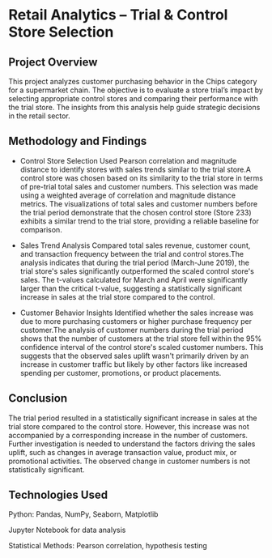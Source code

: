 # Retail Analytics – Trial & Control Store Selection
## Project Overview
This project analyzes customer purchasing behavior in the Chips category for a supermarket chain. The objective is to evaluate a store trial’s impact by selecting appropriate control stores and comparing their performance with the trial store. The insights from this analysis help guide strategic decisions in the retail sector.

## Methodology and Findings

- Control Store Selection
Used Pearson correlation and magnitude distance to identify stores with sales trends similar to the trial store.A control store was chosen based on its similarity to the trial store in terms of pre-trial total sales and customer numbers. This selection was made using a weighted average of correlation and magnitude distance metrics. The visualizations of total sales and customer numbers before the trial period demonstrate that the chosen control store (Store 233) exhibits a similar trend to the trial store, providing a reliable baseline for comparison.

- Sales Trend Analysis
Compared total sales revenue, customer count, and transaction frequency between the trial and control stores.The analysis indicates that during the trial period (March-June 2019), the trial store's sales significantly outperformed the scaled control store's sales. The t-values calculated for March and April were significantly larger than the critical t-value, suggesting a statistically significant increase in sales at the trial store compared to the control.

- Customer Behavior Insights
Identified whether the sales increase was due to more purchasing customers or higher purchase frequency per customer.The analysis of customer numbers during the trial period shows that the number of customers at the trial store fell within the 95% confidence interval of the control store's scaled customer numbers. This suggests that the observed sales uplift wasn't primarily driven by an increase in customer traffic but likely by other factors like increased spending per customer, promotions, or product placements.

## Conclusion
The trial period resulted in a statistically significant increase in sales at the trial store compared to the control store. However, this increase was not accompanied by a corresponding increase in the number of customers. Further investigation is needed to understand the factors driving the sales uplift, such as changes in average transaction value, product mix, or promotional activities. The observed change in customer numbers is not statistically significant.

## Technologies Used

Python: Pandas, NumPy, Seaborn, Matplotlib

Jupyter Notebook for data analysis

Statistical Methods: Pearson correlation, hypothesis testing
